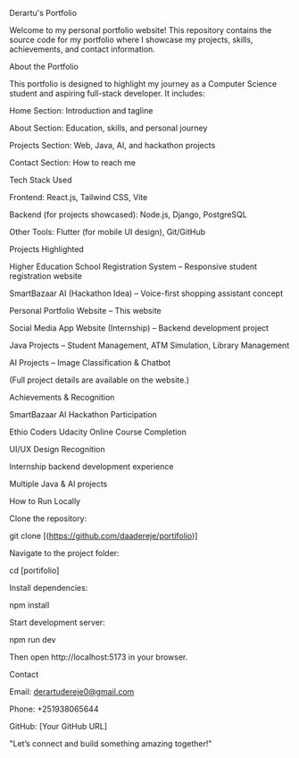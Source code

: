 Derartu's Portfolio

Welcome to my personal portfolio website! This repository contains the source code for my portfolio where I showcase my projects, skills, achievements, and contact information.

About the Portfolio

This portfolio is designed to highlight my journey as a Computer Science student and aspiring full-stack developer. It includes:

Home Section: Introduction and tagline

About Section: Education, skills, and personal journey

Projects Section: Web, Java, AI, and hackathon projects

Contact Section: How to reach me

Tech Stack Used

Frontend: React.js, Tailwind CSS, Vite

Backend (for projects showcased): Node.js, Django, PostgreSQL

Other Tools: Flutter (for mobile UI design), Git/GitHub

Projects Highlighted

Higher Education School Registration System – Responsive student registration website

SmartBazaar AI (Hackathon Idea) – Voice-first shopping assistant concept

Personal Portfolio Website – This website

Social Media App Website (Internship) – Backend development project

Java Projects – Student Management, ATM Simulation, Library Management

AI Projects – Image Classification & Chatbot

(Full project details are available on the website.)

Achievements & Recognition

SmartBazaar AI Hackathon Participation

Ethio Coders Udacity Online Course Completion

UI/UX Design Recognition

Internship backend development experience

Multiple Java & AI projects

How to Run Locally

Clone the repository:

git clone [(https://github.com/daadereje/portifolio)]


Navigate to the project folder:

cd [portifolio]


Install dependencies:

npm install


Start development server:

npm run dev


Then open http://localhost:5173
 in your browser.

Contact

Email: derartudereje0@gmail.com

Phone: +251938065644


GitHub: [Your GitHub URL]

"Let’s connect and build something amazing together!"
